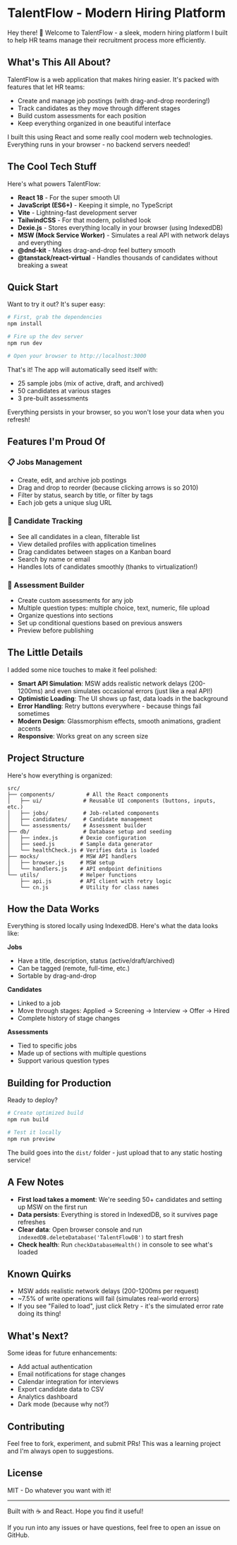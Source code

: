 # TalentFlow - Modern Hiring Platform

Hey there! 👋 Welcome to TalentFlow - a sleek, modern hiring platform I built to help HR teams manage their recruitment process more efficiently.

## What's This All About?

TalentFlow is a web application that makes hiring easier. It's packed with features that let HR teams:
- Create and manage job postings (with drag-and-drop reordering!)
- Track candidates as they move through different stages
- Build custom assessments for each position
- Keep everything organized in one beautiful interface

I built this using React and some really cool modern web technologies. Everything runs in your browser - no backend servers needed!

## The Cool Tech Stuff

Here's what powers TalentFlow:

- **React 18** - For the super smooth UI
- **JavaScript (ES6+)** - Keeping it simple, no TypeScript
- **Vite** - Lightning-fast development server
- **TailwindCSS** - For that modern, polished look
- **Dexie.js** - Stores everything locally in your browser (using IndexedDB)
- **MSW (Mock Service Worker)** - Simulates a real API with network delays and everything
- **@dnd-kit** - Makes drag-and-drop feel buttery smooth
- **@tanstack/react-virtual** - Handles thousands of candidates without breaking a sweat

## Quick Start

Want to try it out? It's super easy:

```bash
# First, grab the dependencies
npm install

# Fire up the dev server
npm run dev

# Open your browser to http://localhost:3000
```

That's it! The app will automatically seed itself with:
- 25 sample jobs (mix of active, draft, and archived)
- 50 candidates at various stages
- 3 pre-built assessments

Everything persists in your browser, so you won't lose your data when you refresh!

## Features I'm Proud Of

### 📋 Jobs Management
- Create, edit, and archive job postings
- Drag and drop to reorder (because clicking arrows is so 2010)
- Filter by status, search by title, or filter by tags
- Each job gets a unique slug URL

### 👥 Candidate Tracking
- See all candidates in a clean, filterable list
- View detailed profiles with application timelines
- Drag candidates between stages on a Kanban board
- Search by name or email
- Handles lots of candidates smoothly (thanks to virtualization!)

### 📝 Assessment Builder
- Create custom assessments for any job
- Multiple question types: multiple choice, text, numeric, file upload
- Organize questions into sections
- Set up conditional questions based on previous answers
- Preview before publishing

## The Little Details

I added some nice touches to make it feel polished:

- **Smart API Simulation**: MSW adds realistic network delays (200-1200ms) and even simulates occasional errors (just like a real API!)
- **Optimistic Loading**: The UI shows up fast, data loads in the background
- **Error Handling**: Retry buttons everywhere - because things fail sometimes
- **Modern Design**: Glassmorphism effects, smooth animations, gradient accents
- **Responsive**: Works great on any screen size

## Project Structure

Here's how everything is organized:

```
src/
├── components/          # All the React components
│   ├── ui/             # Reusable UI components (buttons, inputs, etc.)
│   ├── jobs/           # Job-related components
│   ├── candidates/     # Candidate management
│   └── assessments/    # Assessment builder
├── db/                 # Database setup and seeding
│   ├── index.js       # Dexie configuration
│   ├── seed.js        # Sample data generator
│   └── healthCheck.js # Verifies data is loaded
├── mocks/             # MSW API handlers
│   ├── browser.js     # MSW setup
│   └── handlers.js    # API endpoint definitions
└── utils/             # Helper functions
    ├── api.js         # API client with retry logic
    └── cn.js          # Utility for class names
```

## How the Data Works

Everything is stored locally using IndexedDB. Here's what the data looks like:

**Jobs**
- Have a title, description, status (active/draft/archived)
- Can be tagged (remote, full-time, etc.)
- Sortable by drag-and-drop

**Candidates**
- Linked to a job
- Move through stages: Applied → Screening → Interview → Offer → Hired
- Complete history of stage changes

**Assessments**
- Tied to specific jobs
- Made up of sections with multiple questions
- Support various question types

## Building for Production

Ready to deploy?

```bash
# Create optimized build
npm run build

# Test it locally
npm run preview
```

The build goes into the `dist/` folder - just upload that to any static hosting service!


## A Few Notes

- **First load takes a moment**: We're seeding 50+ candidates and setting up MSW on the first run
- **Data persists**: Everything is stored in IndexedDB, so it survives page refreshes
- **Clear data**: Open browser console and run `indexedDB.deleteDatabase('TalentFlowDB')` to start fresh
- **Check health**: Run `checkDatabaseHealth()` in console to see what's loaded

## Known Quirks

- MSW adds realistic network delays (200-1200ms per request)
- ~7.5% of write operations will fail (simulates real-world errors)
- If you see "Failed to load", just click Retry - it's the simulated error rate doing its thing!

## What's Next?

Some ideas for future enhancements:
- Add actual authentication
- Email notifications for stage changes
- Calendar integration for interviews
- Export candidate data to CSV
- Analytics dashboard
- Dark mode (because why not?)

## Contributing

Feel free to fork, experiment, and submit PRs! This was a learning project and I'm always open to suggestions.

## License

MIT - Do whatever you want with it!

---

Built with ☕ and React. Hope you find it useful!

If you run into any issues or have questions, feel free to open an issue on GitHub.
